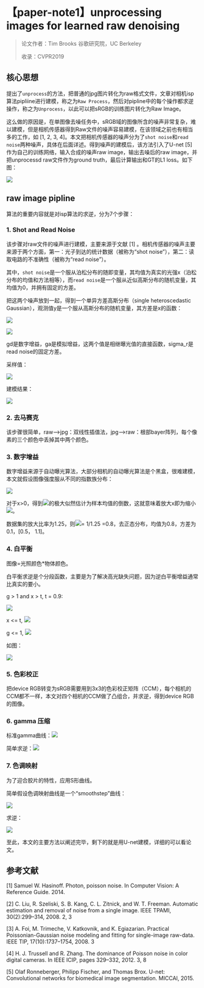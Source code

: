 # 【paper-note1】unprocessing images for learned raw denoising

> 论文作者：Tim Brooks 谷歌研究院，UC Berkeley
>
> 收录：CVPR2019

## 核心思想

提出了`unprocess`的方法，把普通的jpg图片转化为raw格式文件，文章对相机isp算法pipliine进行建模，称之为`Raw Process`，然后对pipline中的每个操作都求逆操作，称之为`Unprocess`，以此可以把sRGB的训练图片转化为Raw Image。

这么做的原因是，在单图像去噪任务中，sRGB域的图像所含的噪声非常复杂，难以建模，但是相机传感器得到Raw文件的噪声容易建模，在该领域之前也有相当多的工作，如 [1, 2, 3, 4]。本文把相机传感器的噪声分为了`shot noise`和`read noise`两种噪声，具体在后面详述。得到噪声的建模后，该方法引入了U-net [5] 作为自己的训练网络，输入合成的噪声raw image，输出去噪后的raw image，并把unprocessd raw文件作为ground truth，最后计算输出和GT的L1 loss。如下图：

![](https://raw.githubusercontent.com/Badstu/pic_set/master/img/20190721161334.png)

## raw image pipline

算法的重要内容就是对isp算法的求逆，分为7个步骤：

### 1. Shot and Read Noise

该步骤对raw文件的噪声进行建模，主要来源于文献 [1] 。相机传感器的噪声主要来源于两个方面，第一：光子到达的统计数据（被称为“shot noise”），第二：读取电路的不准确性（被称为“read noise”）。

其中，`shot noise`是一个服从泊松分布的随即变量，其均值为真实的光强x（泊松分布的均值和方法相等），而`read noise`是一个服从近似高斯分布的随机变量，其均值为0，并拥有固定的方差。

把这两个噪声放到一起，得到一个单异方差高斯分布（single heteroscedastic Gaussian），观测值y是一个服从高斯分布的随机变量，其方差是x的函数：

![](https://raw.githubusercontent.com/Badstu/pic_set/master/img/20190721161421.png)

![](https://raw.githubusercontent.com/Badstu/pic_set/master/img/20190721161428.png)

gd是数字增益，ga是模拟增益，这两个值是相继曝光值的直接函数，sigma_r是read noise的固定方差。

采样值：

![](https://raw.githubusercontent.com/Badstu/pic_set/master/img/20190721161436.png)

建模结果：

![](https://raw.githubusercontent.com/Badstu/pic_set/master/img/20190721161444.png)

### 2. 去马赛克

该步骤很简单，raw—>jpg：双线性插值法，jpg—>raw：根部bayer阵列，每个像素的三个颜色中丢掉其中两个颜色。

### 3. 数字增益

数字增益来源于自动曝光算法，大部分相机的自动曝光算法是个黑盒，很难建模，本文就假设图像强度服从不同的指数族分布：

![](https://raw.githubusercontent.com/Badstu/pic_set/master/img/20190721161458.png)

对于x>0，得到![](https://raw.githubusercontent.com/Badstu/pic_set/master/img/20190721161507.png)的极大似然估计为样本均值的倒数，这就意味着放大x即为缩小![](https://raw.githubusercontent.com/Badstu/pic_set/master/img/20190721161507.png)。

数据集的放大比率为1.25，则![](https://raw.githubusercontent.com/Badstu/pic_set/master/img/20190721161507.png)= 1/1.25 =0.8，去正态分布，均值为0.8，方差为0.1，[0.5， 1.1]。

### 4. 白平衡

图像=光照颜色*物体颜色。

白平衡求逆是个分段函数，主要是为了解决高光缺失问题，因为逆白平衡增益通常比真实的要小。

g > 1 and x > t, t = 0.9: 

![](https://raw.githubusercontent.com/Badstu/pic_set/master/img/20190721161548.png)

x <= t, ![](https://raw.githubusercontent.com/Badstu/pic_set/master/img/20190721161606.png)

g <= 1, ![](https://raw.githubusercontent.com/Badstu/pic_set/master/img/20190721161617.png)

如图：

![](https://raw.githubusercontent.com/Badstu/pic_set/master/img/20190721161627.png)

### 5. 色彩校正

把device RGB转变为sRGB需要用到3x3的色彩校正矩阵（CCM），每个相机的CCM都不一样，本文对四个相机的CCM做了凸组合，并求逆，得到device RGB的图像。

### 6. gamma 压缩

标准gamma曲线：![](https://raw.githubusercontent.com/Badstu/pic_set/master/img/20190721161641.png)

简单求逆：![](https://raw.githubusercontent.com/Badstu/pic_set/master/img/20190721161650.png)

### 7. 色调映射

为了迎合胶片的特性，应用S形曲线。

简单假设色调映射曲线是一个“smoothstep”曲线：

![](https://raw.githubusercontent.com/Badstu/pic_set/master/img/20190721161702.png)

求逆：

![](https://raw.githubusercontent.com/Badstu/pic_set/master/img/20190721161709.png)

至此，本文的主要方法以阐述完毕，剩下的就是用U-net建模，详细的可以看论文。

## 参考文献

[1] Samuel W. Hasinoff. Photon, poisson noise. In Computer Vision: A Reference Guide. 2014.

[2] C. Liu, R. Szeliski, S. B. Kang, C. L. Zitnick, and W. T. Freeman. Automatic estimation and removal of noise from a single image. IEEE TPAMI, 30(2):299–314, 2008. 2, 3

[3] A. Foi, M. Trimeche, V. Katkovnik, and K. Egiazarian. Practical Poissonian-Gaussian noise modeling and fitting for single-image raw-data. IEEE TIP, 17(10):1737–1754, 2008. 3

[4]  H. J. Trussell and R. Zhang. The dominance of Poisson noise in color digital cameras. In IEEE ICIP, pages 329–332, 2012. 3, 8

[5] Olaf Ronneberger, Philipp Fischer, and Thomas Brox. U-net: Convolutional networks for biomedical image segmentation. MICCAI, 2015.